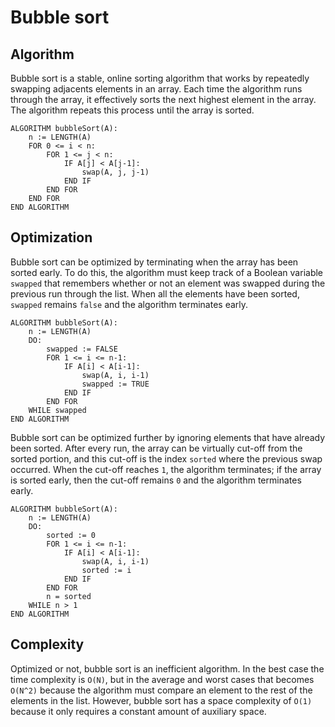 # Bubble sort
## Algorithm
Bubble sort is a stable, online sorting algorithm that works by repeatedly swapping adjacents elements in an array. Each time the algorithm runs through the array, it effectively sorts the next highest element in the array. The algorithm repeats this process until the array is sorted.
```
ALGORITHM bubbleSort(A):
    n := LENGTH(A)
    FOR 0 <= i < n:
        FOR 1 <= j < n:
            IF A[j] < A[j-1]:
                swap(A, j, j-1)
            END IF
        END FOR
    END FOR
END ALGORITHM
```
## Optimization
Bubble sort can be optimized by terminating when the array has been sorted early. To do this, the algorithm must keep track of a Boolean variable `swapped` that remembers whether or not an element was swapped during the previous run through the list. When all the elements have been sorted, `swapped` remains `false` and the algorithm terminates early.
```
ALGORITHM bubbleSort(A):
    n := LENGTH(A)
    DO:
        swapped := FALSE
        FOR 1 <= i <= n-1:
            IF A[i] < A[i-1]:
                swap(A, i, i-1)
                swapped := TRUE
            END IF
        END FOR
    WHILE swapped
END ALGORITHM
```
Bubble sort can be optimized further by ignoring elements that have already been sorted. After every run, the array can be virtually cut-off from the sorted portion, and this cut-off is the index `sorted` where the previous swap occurred. When the cut-off reaches `1`, the algorithm terminates; if the array is sorted early, then the cut-off remains `0` and the algorithm terminates early.
```
ALGORITHM bubbleSort(A):
    n := LENGTH(A)
    DO:
        sorted := 0
        FOR 1 <= i <= n-1:
            IF A[i] < A[i-1]:
                swap(A, i, i-1)
                sorted := i
            END IF
        END FOR
        n = sorted
    WHILE n > 1
END ALGORITHM
```
## Complexity
Optimized or not, bubble sort is an inefficient algorithm. In the best case the time complexity is `O(N)`, but in the average and worst cases that becomes `O(N^2)` because the algorithm must compare an element to the rest of the elements in the list. However, bubble sort has a space complexity of `O(1)` because it only requires a constant amount of auxiliary space.
